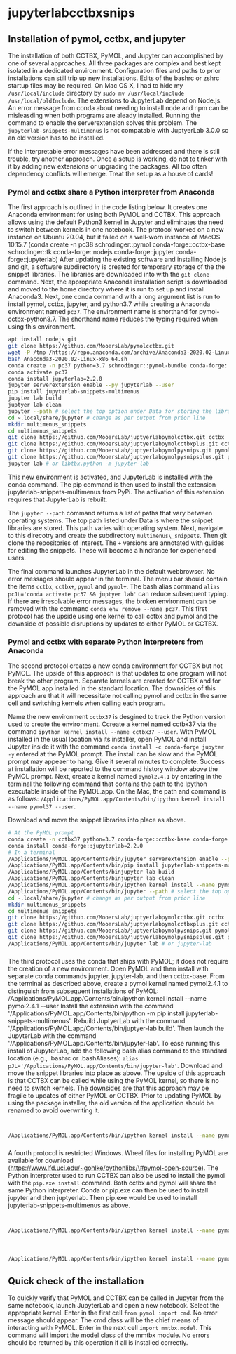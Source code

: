 # jupyterlabcctbxsnips


## Installation of pymol, cctbx, and jupyter 

The installation of both CCTBX, PyMOL, and Jupyter can accomplished by one of several approaches.
All three packages are complex and best kept isolated in a dedicated environment.
Configuration files and paths to prior installations can still trip up new installations. 
Edits of the bashrc or zshrc startup files may be required.
On Mac OS X, I had to hide my `/usr/local/include` directory by `sudo mv /usr/local/include /usr/local/oldInclude`.
The extensions to JupyterLab depend on Node.js. 
An error message from conda about needing to install node and npm can be misleasding when both programs are aleady installed. 
Running the command to enable the serverextension solves this problem.
The `jupyterlab-snippets-multimenus` is not compatable with JuptyerLab 3.0.0 so an old version has to be installed.

If the interpretable error messages have been addressed and there is still trouble, try another approach.
Once a setup is working, do not to tinker with it by adding new extensions or upgrading the packages.
All too often dependency conflicts will emerge.
Treat the setup as a house of cards!


### Pymol and cctbx share a Python interpreter from Anaconda

The first approach is outlined in the code listing below.
It creates one Anaconda environment for using both PyMOL and CCTBX.
This approach allows using the default Python3 kernel in Jupyter and eliminates the need to switch between kernels in one notebook.
The protocol worked on a new instance on Ubuntu 20.04, but it failed on a well-worn instance of MacOS 10.15.7
(conda create -n pc38 schrodinger::pymol conda-forge::cctbx-base schrodinger::tk conda-forge::nodejs conda-forge::jupyter conda-forge::jupyterlab)
After updating the existing software and installing Node.js and git, a software subdirectory is created for temporary storage of the the snippet libraries.
The libraries are downloaded into with the `git clone` command.
Next, the appropriate Anaconda installation script is downloaded and moved to the home directory where it is run to set up and install Anaconda3.
Next, one conda command with a long argument list is run to install pymol, cctbx, jupyter, and python3.7 while creating a Anaconda environment named `pc37`.
The environment name is shorthand for pymol-cctbx-python3.7.
The shorthand name reduces the typing required when using this environment.

```bash
apt install nodejs git
git clone https://github.com/MooersLab/pymolcctbx.git
wget -P /tmp /https://repo.anaconda.com/archive/Anaconda3-2020.02-Linux-x86_64.sh
bash Anaconda3-2020.02-Linux-x86_64.sh
conda create -n pc37 python=3.7 schrodinger::pymol-bundle conda-forge::cctbx-base conda-forge::jupyter
conda activate pc37
conda install jupyterlab=2.2.0
jupyter serverextension enable --py jupyterlab --user
pip install jupyterlab-snippets-multimenus
jupyter lab build 
juptyer lab clean
jupyter --path # select the top option under Data for storing the libraries
cd ~.local/share/jupyter # change as per output from prior line
mkdir multimenus_snippets
cd multimenus_snippets
git clone https://github.com/MooersLab/juptyerlabpymolcctbx.git cctbx
git clone https://github.com/MooersLab/juptyerlabpymolcctbxplus.git cctbx+
git clone https://github.com/MooersLab/juptyerlabpymolpysnips.git pymol
git clone https://github.com/MooersLab/juptyerlabpymolpysnipsplus.git pymol+
jupyter lab # or libtbx.python -m jupyter-lab
```

This new environment is activated, and JupyterLab is installed with the conda command.
The pip command is then used to install the extension jupyterlab-snippets-multimenus from PyPi.
The activation of this extension requires that JupyterLab is rebuilt.

The `jupyter --path` command returns a list of paths that vary between operating systems.
The top path listed under Data is where the snippet libraries are stored.
This path varies with operating system.
Next, navigate to this direcotry and create the subdirectory `multimenus\_snippets`.
Then git clone the repositories of interest. 
The `+` versions are annotated with guides for editing the snippets.
These will become a hindrance for experienced users.  

The final command launches JupyterLab in the default webbrowser.
No error messages should appear in the terminal.
The menu bar should contain the items `cctbx`, `cctbx+`, `pymol` and `pymol+`.
The bash alias command `alias pcJL='conda activate pc37 && juptyer lab'` can reduce subsequent typing.
If there are irresolvable error messages, the broken environment can be removed with the command `conda env remove --name pc37`.
This first protocol has the upside using one kernel to call cctbx and pymol and the downside of possible  disruptions by updates to either PyMOL or CCTBX.


### Pymol and cctbx with separate Python interpreters from Anaconda


The second protocol creates a new conda environment for CCTBX but not PyMOL.
The upside of this approach is that updates to one program will not break the other program.
Separate kernels are created for CCTBX and for the PyMOL.app installed in the standard location.
The downsides of this approach are that it will necessitate not calling pymol and cctbx in the same cell and switching kernels when calling each program.

Name the new environment `cctbx37` is desgined to track the Python version used to create the environment. 
Ccreate a kernel named cctbx37 via the command `ipython kernel install --name cctbx37 --user`.
With PyMOL installed in the usual location via its installer, open PyMOL and install Jupyter inside it with the command `conda install -c conda-forge jupyter -y` entered at the PyMOL prompt.
The install can be slow and the PyMOL prompt may appeaer to hang.
Give it several minutes to complete.
Success at installation will be reported to the command history window above the PyMOL prompt.
Next, create a kernel named `pymol2.4.1` by entering in the terminal the following command that contains the path to the Ipython executable inside of the PyMOL.app.
On the Mac, the path and command is as follows: `/Applications/PyMOL.app/Contents/bin/ipython kernel install --name pymol37 --user`.

Download and move the snippet libraries into place as above.

```bash
# At the PyMOL prompt
conda create -n cctbx37 python=3.7 conda-forge::cctbx-base conda-forge::jupyter 
conda install conda-forge::jupyterlab=2.2.0
# In a terminal
/Applications/PyMOL.app/Contents/bin/jupyter serverextension enable --py jupyterlab --user
/Applications/PyMOL.app/Contents/bin/pip install jupyterlab-snippets-multimenus
/Applications/PyMOL.app/Contents/binjupyter lab build
/Applications/PyMOL.app/Contents/binjupyter lab clean
/Applications/PyMOL.app/Contents/bin/ipython kernel install --name pymol --user
/Applications/PyMOL.app/Contents/bin/jupyter --path # select the top option under Data for storing the libraries
cd ~.local/share/jupyter # change as per output from prior line
mkdir multimenus_snippets
cd multimenus_snippets
git clone https://github.com/MooersLab/juptyerlabpymolcctbx.git cctbx
git clone https://github.com/MooersLab/juptyerlabpymolcctbxplus.git cctbx+
git clone https://github.com/MooersLab/juptyerlabpymolpysnips.git pymol
git clone https://github.com/MooersLab/juptyerlabpymolpysnipsplus.git pymol+
/Applications/PyMOL.app/Contents/bin/jupyter lab # or jupyter-lab

```

### 

The third protocol uses the conda that ships with PyMOL; it does not require the creation of a new environment.
Open PyMOL and then install with separate conda commands jupyter, jupyter-lab, and then cctbx-base.
From the terminal as described above, create a pymol kernel named pymol2.4.1 to distinguish from subsequent installations of PyMOL:
/Applications/PyMOL.app/Contents/bin/ipython kernel install --name pymol2.4.1 --user
Install the extension with the command '/Applications/PyMOL.app/Contents/bin/python -m pip install jupyterlab-snippets-multimenus'.
Rebuild JuptyerLab with the command '/Applications/PyMOL.app/Contents/bin/juptyer-lab build'.
Then launch the JupyterLab with the command '/Applications/PyMOL.app/Contents/bin/jupyter-lab'.
To ease running this install of JupyterLab, add the following bash alias command to the standard location (e.g., .bashrc or .bashAliases): `alias pJL='/Applications/PyMOL.app/Contents/bin/jupyter-lab'`.
Download and move the snippet libraries into place as above.
The upside of this approach is that CCTBX can be called while using the PyMOL kernel, so there is no need to switch kernels.
The downsides are that this approach may be fragile to updates of either PyMOL or CCTBX.
Prior to updating PyMOL by using the package installer, the old version of the application should be renamed to avoid overwriting it.

```bash


/Applications/PyMOL.app/Contents/bin/ipython kernel install --name pymol37 --user
```


### 

A fourth protocol is restricted Windows.
Wheel files for installing PyMOL are available for download (https://www.lfd.uci.edu/~gohlke/pythonlibs/\#pymol-open-source).
The Python interpreter used to run CCTBX can also be used to install the pymol with the `pip.exe install` command. 
Both cctbx and pymol will share the same Python interpreter.
Conda or pip.exe can then be used to install jupyter and then juptyerlab. 
Then pip.exe would be used to install jupyterlab-snippets-multimenus as above.



```bash


/Applications/PyMOL.app/Contents/bin/ipython kernel install --name pymol37 --user
```


###  


```bash


/Applications/PyMOL.app/Contents/bin/ipython kernel install --name pymol37 --user
```




## Quick check of the installation

To quickly verify that PyMOL and CCTBX can be called in Jupyter from the same notebook, launch JupyterLab and open a new notebook.
Select the appropriate kernel.
Enter in the first cell `from pymol import cmd`.
No error message should appear.
The cmd class will be the chief means of interacting with PyMOL.
Enter in the next cell `import mmtbx.model`.
This command will import the model class of the mmtbx module.
No errors should be returned by this operation if all is installed correctly.



